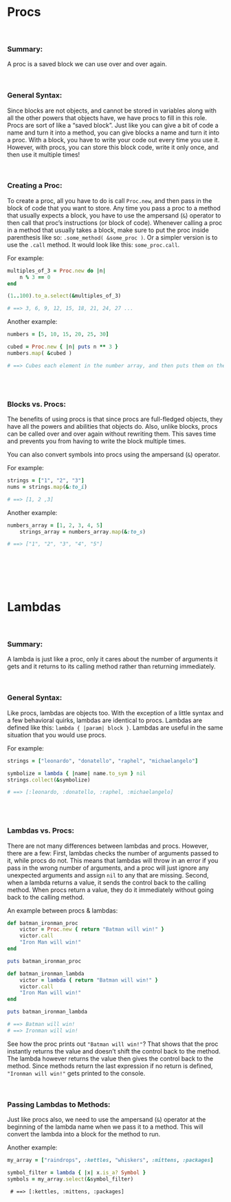 # Procs

<br>

### Summary:
A proc is a saved block we can use over and over again.

<br>

### General Syntax:

Since blocks are not objects, and cannot be stored in variables along with all the other powers that objects have, we have procs to fill in this role. Procs are sort of like a “saved block”. Just like you can give a bit of code a name and turn it into a method, you can give blocks a name and turn it into a proc. With a block, you have to write your code out every time you use it. However, with procs, you can store this block code, write it only once, and then use it multiple times!

<br>

### Creating a Proc:

To create a proc, all you have to do is call `Proc.new`, and then pass in the block of code that you want to store. Any time you pass a proc to a method that usually expects a block, you have to use the ampersand (`&`) operator to then call that proc’s instructions (or block of code). Whenever calling a proc in a method that usually takes a block, make sure to put the proc inside parenthesis like so: `.some_method( &some_proc )`. Or a simpler version is to use the `.call` method. It would look like this: `some_proc.call`.

For example:

```ruby
multiples_of_3 = Proc.new do |n|
    n % 3 == 0
end

(1..100).to_a.select(&multiples_of_3)

# ==> 3, 6, 9, 12, 15, 18, 21, 24, 27 ...
```

Another example:

```ruby
numbers = [5, 10, 15, 20, 25, 30]

cubed = Proc.new { |n| puts n ** 3 }
numbers.map( &cubed )

# ==> Cubes each element in the number array, and then puts them on the console
```

<br>
<br>

### Blocks vs. Procs:

The benefits of using procs is that since procs are full-fledged objects, they have all the powers and abilities that objects do. Also, unlike blocks, procs can be called over and over again without rewriting them. This saves time and prevents you from having to write the block multiple times.

You can also convert symbols into procs using the ampersand (`&`) operator.

For example:

```ruby
strings = ["1", "2", "3"]
nums = strings.map(&:to_i)

# ==> [1, 2 ,3]
```

Another example:

```ruby
numbers_array = [1, 2, 3, 4, 5]
    strings_array = numbers_array.map(&:to_s)

# ==> ["1", "2", "3", "4", "5"]
```

<br>
<br>
<br>
<br>

# Lambdas

<br>

### Summary:
A lambda is just like a proc, only it cares about the number of arguments it gets and it returns to its calling method rather than returning immediately.

<br>

### General Syntax:

Like procs, lambdas are objects too. With the exception of a little syntax and a few behavioral quirks, lambdas are identical to procs. Lambdas are defined like this: `lambda { |param| block }`. Lambdas are useful in the same situation that you would use procs.

For example:

```ruby
strings = ["leonardo", "donatello", "raphel", "michaelangelo"]

symbolize = lambda { |name| name.to_sym } nil
strings.collect(&symbolize)

# ==> [:leonardo, :donatello, :raphel, :michaelangelo]
```

<br>
<br>

### Lambdas vs. Procs:

There are not many differences between lambdas and procs. However, there are a few: First, lambdas checks the number of arguments passed to it, while procs do not. This means that lambdas will throw in an error if you pass in the wrong number of arguments, and a proc will just ignore any unexpected arguments and assign `nil` to any that are missing. Second, when a lambda returns a value, it sends the control back to the calling method. When procs return a value, they do it immediately without going back to the calling method.

An example between procs & lambdas:

```ruby
def batman_ironman_proc
    victor = Proc.new { return "Batman will win!" }
    victor.call
    "Iron Man will win!"
end

puts batman_ironman_proc

def batman_ironman_lambda
    victor = lambda { return "Batman will win!" }
    victor.call
    "Iron Man will win!"
end

puts batman_ironman_lambda

# ==> Batman will win!
# ==> Ironman will win!
```

See how the proc prints out `"Batman will win!"`? That shows that the proc instantly returns the value and doesn’t shift the control back to the method. The lambda however returns the value then gives the control back to the method. Since methods return the last expression if no return is defined, `"Ironman will win!"` gets printed to the console.

<br>

### Passing Lambdas to Methods:

Just like procs also, we need to use the ampersand (`&`) operator at the beginning of the lambda name when we pass it to a method. This will convert the lambda into a block for the method to run.

Another example:

```ruby
my_array = ["raindrops", :kettles, "whiskers", :mittens, :packages]

symbol_filter = lambda { |x| x.is_a? Symbol }
symbols = my_array.select(&symbol_filter)
```

     # ==> [:kettles, :mittens, :packages]
